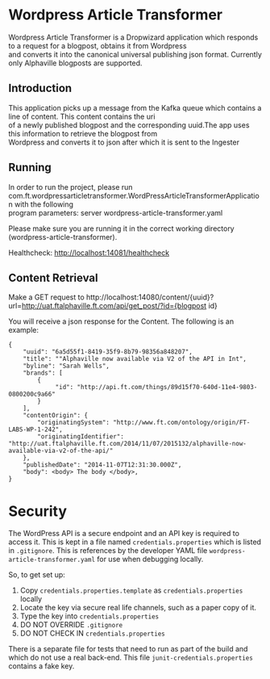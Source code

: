 # Wordpress Article Transformer

Wordpress Article Transformer is a Dropwizard application which responds to a request for a blogpost, obtains it from Wordpress   
and converts it into the canonical universal publishing json format. Currently only Alphaville blogposts are supported.

## Introduction
This application picks up a message from the Kafka queue which contains a line of content. This content contains the uri  
of a newly published blogpost and the corresponding uuid.The app uses this information to retrieve the blogpost from   
Wordpress and converts it to json after which it is sent to the Ingester

## Running
In order to run the project, please run com.ft.wordpressarticletransformer.WordPressArticleTransformerApplication with the following  
program parameters: server wordpress-article-transformer.yaml

Please make sure you are running it in the correct working directory (wordpress-article-transformer).

Healthcheck: [http://localhost:14081/healthcheck](http://localhost:14081/healthcheck)

## Content Retrieval

Make a GET request to http://localhost:14080/content/{uuid}?url=http://uat.ftalphaville.ft.com/api/get_post/?id={blogpost id}

You will receive a json response for the Content. The following is an example:

    {  
        "uuid": "6a5d55f1-8419-35f9-8b79-98356a848207",  
        "title": ""Alphaville now available via V2 of the API in Int",  
        "byline": "Sarah Wells",  
        "brands": [  
            {  
                 "id": "http://api.ft.com/things/89d15f70-640d-11e4-9803-0800200c9a66"  
            }  
        ],      
        "contentOrigin": {  
            "originatingSystem": "http://www.ft.com/ontology/origin/FT-LABS-WP-1-242",  
            "originatingIdentifier": "http://uat.ftalphaville.ft.com/2014/11/07/2015132/alphaville-now-available-via-v2-of-the-api/"  
        },  
        "publishedDate": "2014-11-07T12:31:30.000Z",  
        "body": <body> The body </body>,  
    }


Security
========

The WordPress API is a secure endpoint and an API key is required to access it. This is kept in a file named
`credentials.properties` which is listed in `.gitignore`. This is references by the developer YAML file
`wordpress-article-transformer.yaml` for use when debugging locally.

So, to get set up:

1. Copy `credentials.properties.template` as `credentials.properties` locally
1. Locate the key via secure real life channels, such as a paper copy of it.
1. Type the key into `credentials.properties`
1. DO NOT OVERRIDE `.gitignore`
1. DO NOT CHECK IN `credentials.properties`

There is a separate file for tests that need to run as part of the build and which do not use a real back-end. This
file `junit-credentials.properties` contains a fake key.
